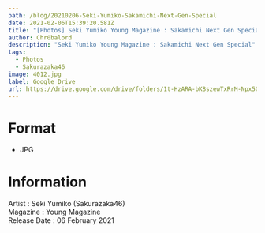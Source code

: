 ```yaml
---
path: /blog/20210206-Seki-Yumiko-Sakamichi-Next-Gen-Special
date: 2021-02-06T15:39:20.581Z
title: "[Photos] Seki Yumiko Young Magazine : Sakamichi Next Gen Special"
author: Chr0balord
description: "Seki Yumiko Young Magazine : Sakamichi Next Gen Special"
tags:
  - Photos
  - Sakurazaka46
image: 4012.jpg
label: Google Drive
url: https://drive.google.com/drive/folders/1t-HzARA-bK8szewTxRrM-Npx50UNiisX?usp=sharing
---
```

# Format

* JPG

# Information

Artist : Seki Yumiko (Sakurazaka46) <br>
Magazine : Young Magazine\
Release Date : 06 February 2021 <br>
